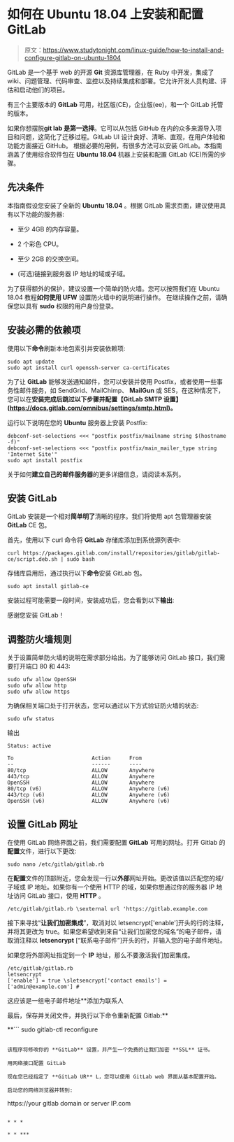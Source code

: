 # 如何在 Ubuntu 18.04 上安装和配置 GitLab

> 原文：<https://www.studytonight.com/linux-guide/how-to-install-and-configure-gitlab-on-ubuntu-1804>

GitLab 是一个基于 web 的开源 **Git** 资源库管理器，在 Ruby 中开发，集成了 wiki、问题管理、代码审查、监控以及持续集成和部署。它允许开发人员构建、评估和启动他们的项目。

有三个主要版本的 **GitLab** 可用，社区版(CE)，企业版(ee)，和一个 GitLab 托管的版本。

如果你想摆脱**git lab 是第一选择**。它可以从包括 GitHub 在内的众多来源导入项目和问题，这简化了迁移过程。GitLab UI 设计良好、清晰、直观，在用户体验和功能方面接近 GitHub。
根据必要的用例，有很多方法可以安装 GitLab。本指南涵盖了使用综合软件包在 **Ubuntu 18.04** 机器上安装和配置 GitLab (CE)所需的步骤。

## 先决条件

本指南假设您安装了全新的 **Ubuntu 18.04** 。根据 GitLab 需求页面，建议使用具有以下功能的服务器:

*   至少 4GB 的内存容量。

*   2 个彩色 CPU。
*   至少 2GB 的交换空间。
*   (可选)链接到服务器 IP 地址的域或子域。

为了获得额外的保护，建议设置一个简单的防火墙。您可以按照我们在 Ubuntu 18.04 教程**如何使用 UFW** 设置防火墙中的说明进行操作。
在继续操作之前，请确保您以具有 **sudo** 权限的用户身份登录。

## 安装必需的依赖项

使用以下**命令**刷新本地包索引并安装依赖项:

```
sudo apt update
sudo apt install curl openssh-server ca-certificates
```

为了让 **GitLab** 能够发送通知邮件，您可以安装并使用 Postfix，或者使用一些事务性邮件服务，如 SendGrid、MailChimp、 **MailGun** 或 SES，在这种情况下，您可以在**安装完成后跳过以下步骤并配置【GitLab SMTP 设置】(https://docs.gitlab.com/omnibus/settings/smtp.html)。**

运行以下说明在您的 **Ubuntu** 服务器上安装 Postfix:

```
debconf-set-selections <<< "postfix postfix/mailname string $(hostname -f)"
debconf-set-selections <<< "postfix postfix/main_mailer_type string 'Internet Site'"
sudo apt install postfix
```

关于如何**建立自己的邮件服务器**的更多详细信息，请阅读本系列。

## 安装 GitLab

GitLab 安装是一个相对**简单明了**清晰的程序。我们将使用 apt 包管理器安装 **GitLab** CE 包。

首先，使用以下 curl 命令将 **GitLab** 存储库添加到系统源列表中:

```
curl https://packages.gitlab.com/install/repositories/gitlab/gitlab-ce/script.deb.sh | sudo bash
```

存储库启用后，通过执行以下**命令**安装 GitLab 包。

```
sudo apt install gitlab-ce 
```

安装过程可能需要一段时间，安装成功后，您会看到以下**输出**:

感谢您安装 GitLab！

## 调整防火墙规则

关于设置简单防火墙的说明在需求部分给出。为了能够访问 GitLab 接口，我们需要打开端口 80 和 443:

```
sudo ufw allow OpenSSH
sudo ufw allow http
sudo ufw allow https
```

为确保相关端口处于打开状态，您可以通过以下方式验证防火墙的状态:

```
sudo ufw status
```

输出

```
Status: active

To                         Action      From
--                         ------      ----
80/tcp                     ALLOW       Anywhere
443/tcp                    ALLOW       Anywhere
OpenSSH                    ALLOW       Anywhere
80/tcp (v6)                ALLOW       Anywhere (v6)
443/tcp (v6)               ALLOW       Anywhere (v6)
OpenSSH (v6)               ALLOW       Anywhere (v6)
```

## 设置 GitLab 网址

在使用 GitLab 网络界面之前，我们需要配置 **GitLab** 可用的网址。打开 Gitlab 的**配置**文件，进行以下更改:

```
sudo nano /etc/gitlab/gitlab.rb 
```

在**配置**文件的顶部附近，您会发现一行以**外部**网址开始。更改该值以匹配您的域/子域或 IP 地址。如果你有一个使用 HTTP 的域，如果你想通过你的服务器 IP 地址访问 GitLab 接口，使用 **HTTP** 。

```
/etc/gitlab/gitlab.rb \sexternal url 'https://gitlab.example.com
```

接下来寻找“**让我们加密集成**”，取消对以 letsencrypt['enable']开头的行的注释，并将其更改为 true。如果您希望收到来自“让我们加密您的域名”的电子邮件，请取消注释以 **letsencrypt** [“联系电子邮件”]开头的行，并输入您的电子邮件地址。

如果您将外部网址指定到一个 **IP** 地址，那么不要激活我们加密集成。

```
/etc/gitlab/gitlab.rb
letsencrypt
['enable'] = true \sletsencrypt['contact emails'] = ['admin@example.com'] #
```

这应该是一组电子邮件地址**添加为联系人

最后，保存并关闭文件，并执行以下命令重新配置 Gitlab:**

 **```
sudo gitlab-ctl reconfigure 
```

该程序将修改你的 **GitLab** 设置，并产生一个免费的让我们加密 **SSL** 证书。

用网络接口配置 GitLab

现在您已经指定了 **GitLab UR** L，您可以使用 GitLab web 界面从基本配置开始。

启动您的网络浏览器并转到:

```
https://your gitlab domain or server IP.com
```

* * *

* * ***